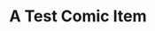 ---
layout: comic
title: A Test Comic Item
hash: '000007'
slug: 7
images: 
  - "/images/test/title.svg"
  - "/images/test/comic.svg"
  - "/images/test/comic.svg"
  - "/images/test/comic.svg"
  - "/images/test/comic.svg"
  - "/images/test/comic.svg"
  - "/images/test/comic.svg"
  - "/images/test/comic.svg"
  - "/images/test/comic.svg"
  - "/images/test/comic.svg"
  - "/images/test/comic.svg"
---